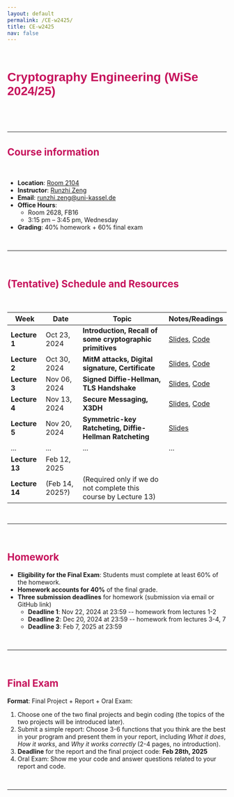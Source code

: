 ```yaml
---
layout: default
permalink: /CE-w2425/
title: CE-w2425
nav: false
---
```


<style>
/* CSS for Course Title with Border Bars */
.course-title-wrapper {
    text-align: center;           /* Center the title and bars */
    padding: 10px 0;              /* Add some spacing */
    border-top: 5px; /* Top bold bar */
    border-bottom: 5px; /* Bottom bold bar */
    /* border-top: 5px solid #3a7ca5; Top bold bar */
    /* border-bottom: 5px solid #3a7ca5; Bottom bold bar */
}

/* CSS for Course Title */
.course-title {
    font-family: 'Arial', sans-serif;   /* Change font family */
    font-size: 2em;                   /* Adjust font size */
    font-weight: bold;                  /* Set font weight */
    color: #C6105B;                     /* Set text color */
    text-align: left;                 /* Center-align the title */
}

/* CSS for Course sub-Title */
.course-sub-title {
    font-size: 1.6em;                   /* Adjust font size */
    font-weight: bold;                  /* Set font weight */
    color: #C6105B;                     /* Set text color */
    text-align: left;                 /* Center-align the title */
}
</style>


<div class="course-title-wrapper">
    <h1 class="course-title">Cryptography Engineering (WiSe 2024/25)</h1>
</div>

<br>
<br>

---

<h2 class="course-sub-title">Course information</h2>

<br>

- **Location**: [Room 2104](https://portal.uni-kassel.de/qisserver/rds?state=verpublish&status=init&vmfile=no&moduleCall=webInfo&publishConfFile=webInfoRaum&publishSubDir=raum&keep=y&raum.rgid=14868)
- **Instructor**: [Runzhi Zeng](https://runzhizeng.github.io/)
- **Email**: runzhi.zeng@uni-kassel.de
- **Office Hours**: 
    - Room 2628, FB16
    - 3:15 pm – 3:45 pm, Wednesday
- **Grading**: 40% homework + 60% final exam


<br>

---


<br>

<h2 class="course-sub-title">(Tentative) Schedule and Resources</h2>

<br>

| Week | Date          | Topic                           | Notes/Readings                                      |
|------|---------------|---------------------------------|-----------------------------------------------------|
| **Lecture 1** | Oct 23, 2024 | **Introduction, Recall of some cryptographic primitives** | [Slides](../assets/course_CE_WiSe2425/slide/Lecture_1.pdf), [Code](../assets/course_CE_WiSe2425/code/Code_L1.zip) |
| **Lecture 2** | Oct 30, 2024 | **MitM attacks, Digital signature, Certificate** | [Slides](../assets/course_CE_WiSe2425/slide/Lecture_2.pdf), [Code](../assets/course_CE_WiSe2425/code/Code_L2.zip) |
| **Lecture 3** | Nov 06, 2024 | **Signed Diffie-Hellman, TLS Handshake** |[Slides](../assets/course_CE_WiSe2425/slide/Lecture_3.pdf), [Code](../assets/course_CE_WiSe2425/code/Code_L3.zip)|
| **Lecture 4** | Nov 13, 2024 | **Secure Messaging, X3DH** |[Slides](../assets/course_CE_WiSe2425/slide/Lecture_4.pdf), [Code](../assets/course_CE_WiSe2425/code/Code_L4.zip)|
| **Lecture 5** | Nov 20, 2024 | **Symmetric-key Ratcheting, Diffie-Hellman Ratcheting** |[Slides](../assets/course_CE_WiSe2425/slide/Lecture_5.pdf)|
| ...  | ...           | ...                             | ...                                                 |
| **Lecture 13** | Feb 12, 2025    |              ||
| **Lecture 14** | (Feb 14, 2025?)    |(Required only if we do not complete this course by Lecture 13)| |

<br>

---


<br>

<h2 class="course-sub-title">Homework</h2>

- **Eligibility for the Final Exam**: Students must complete at least 60% of the homework.
- **Homework accounts for 40%** of the final grade.
- **Three submission deadlines** for homework (submission via email or GitHub link)
    - **Deadline 1**: Nov 22, 2024 at 23:59 -- homework from lectures 1-2
    - **Deadline 2**: Dec 20, 2024 at 23:59 -- homework from lectures 3-4, 7
    - **Deadline 3**: Feb 7, 2025 at 23:59

<br>

---

<br>
<h2 class="course-sub-title">Final Exam</h2>

**Format**: Final Project + Report + Oral Exam: 
1. Choose one of the two final projects and begin coding (the topics of the two projects will be introduced later).
2. Submit a simple report: Choose 3-6 functions that you think are the best in your program and present them in your report, including *What it does*, *How it works*, and *Why it works correctly* (2-4 pages, no introduction). 
3. **Deadline** for the report and the final project code: **Feb 28th, 2025**
4. Oral Exam: Show me your code and answer questions related to your report and code.

<br>

---

<!-- <h2 class="course-sub-title">Announcements</h2> -->

<!-- - **[MM/DD/YYYY]**: TODO -->
<!-- - **[MM/DD/YYYY]**: TODO -->

<!-- --- -->

